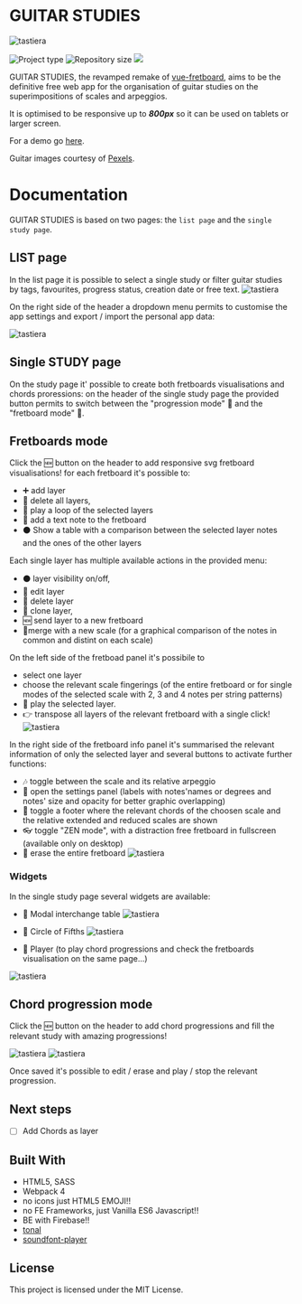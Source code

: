 # GUITAR STUDIES

![tastiera](./docs/fretboard.PNG)

![](https://img.shields.io/badge/type-JS_Library-brightgreen.svg "Project type")
![](https://img.shields.io/github/repo-size/LorenzoCorbella74/guitar-studies "Repository size")
![](https://img.shields.io/github/package-json/v/LorenzoCorbella74/guitar-studies)

GUITAR STUDIES,  the revamped remake of  [vue-fretboard](https://github.com/LorenzoCorbella74/vue-fretboard), aims to be the definitive free web app for the organisation of guitar studies on the superimpositions of scales and arpeggios.

It is optimised to be responsive up to ***800px*** so it can be used on tablets or larger screen.

For a demo go [here](https://guitar-studies-2020.netlify.app/). 

Guitar images courtesy of [Pexels](https://www.pexels.com).  

# Documentation
GUITAR STUDIES is based on two pages: the `list page` and the `single study page`. 


##  LIST page
In the list page it is possible to select a single study or filter guitar studies by tags, favourites, progress status, creation date or free text. 
![tastiera](./docs/LIST.PNG)

On the right side of the header a dropdown menu permits to customise the app settings and export / import the personal app data:

![tastiera](./docs/LIST_MENU.PNG)



## Single STUDY page

On the study page it' possible to create both fretboards visualisations and chords proressions: on the header of the single study page the provided button permits to switch between the "progression mode" &#127929;  and the "fretboard mode" &#127928;.

## Fretboards mode
Click the 🆕 button on the header to add responsive svg fretboard visualisations! for each fretboard it's possible to:
- ➕ add layer
- 🚽 delete all layers, 
- 📀 play a loop of the selected layers  
- 📄 add a text note to the fretboard
- ⚫ Show a table with a comparison between the selected layer notes and the ones of the other layers

Each single layer has multiple available actions in the provided menu:
- ⚫ layer visibility on/off, 
- 🔧 edit layer
- 🔪 delete layer
- 👬 clone layer, 
- 🆕 send layer to a new fretboard
- 🔗merge with a new scale (for a graphical comparison of the notes in common and distint on each scale)

On the left side of the fretboad panel it's possibile to 
- select one layer
- choose the relevant scale fingerings (of the entire fretboard or for single modes of the selected scale with 2, 3 and 4 notes per string patterns)
- 📢 play the selected layer.
- 👉 transpose all layers of the relevant fretboard with a single click!
![tastiera](./docs/app8.PNG)

In the right side of the fretboard info panel it's summarised the relevant information of only the selected layer and several buttons to activate further functions:
- 🎶 toggle between the scale and its relative arpeggio
-  📐 open the settings panel (labels with notes'names or degrees and notes' size and opacity for better graphic overlapping)
-  🔬 toggle a footer where the relevant chords of the choosen scale and the relative extended and reduced scales are shown
-  👓 toggle "ZEN mode", with a distraction free fretboard in fullscreen (available only on desktop)
-  🔪 erase the entire fretboard
![tastiera](./docs/app7.PNG)


### Widgets
In the single study page several widgets are available:
- 🌌 Modal interchange table
![tastiera](./docs/app3.PNG)

- 💫 Circle of Fifths
![tastiera](./docs/app4.PNG)

- 📣 Player (to play chord progressions and check the fretboards visualisation on the same page...)

![tastiera](./docs/player.PNG)

## Chord progression mode
Click the 🆕 button on the header to add chord progressions and fill the relevant study with amazing progressions! 

![tastiera](./docs/progressions_modal.PNG)
![tastiera](./docs/progressions.PNG)

Once saved it's possible to edit / erase and play / stop the relevant progression.

## Next steps
- [ ] Add Chords as layer


## Built With
- HTML5, SASS
- Webpack 4
- no icons just HTML5 EMOJI!!
- no FE Frameworks, just Vanilla ES6 Javascript!!
- BE with Firebase!!
- [tonal](https://github.com/danigb/tonal)
- [soundfont-player](https://github.com/danigb/soundfont-player)

## License
This project is licensed under the MIT License.
